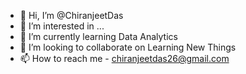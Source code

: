 - 👋 Hi, I’m @ChiranjeetDas
- 👀 I’m interested in ...
- 🌱 I’m currently learning Data Analytics
- 💞️ I’m looking to collaborate on Learning New Things
- 📫 How to reach me - chiranjeetdas26@gmail.com

<!---
ChiranjeetDas/ChiranjeetDas is a ✨ special ✨ repository because its `README.md` (this file) appears on your GitHub profile.
You can click the Preview link to take a look at your changes.
--->
